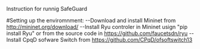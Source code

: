Instruction for runnig SafeGuard

#Setting up the enviromnment:
  --Download and install Mininet from http://mininet.org/download/
  --Install Ryu controler in Mininet usign "pip install Ryu" or from the source code in https://github.com/faucetsdn/ryu
  --Install CpqD sofware Switch from https://github.com/CPqD/ofsoftswitch13
